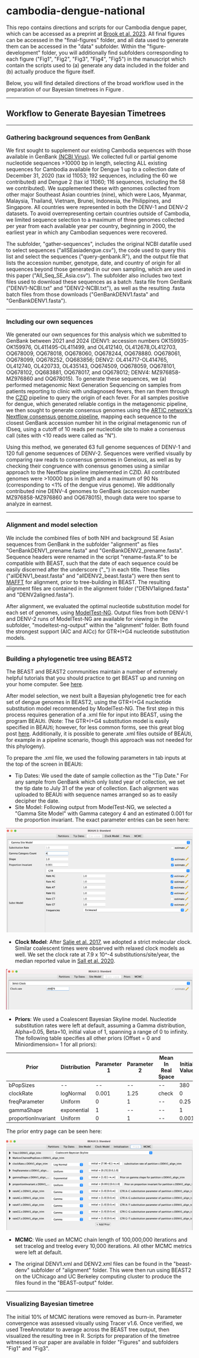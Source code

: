 # cambodia-dengue-national

This repo contains directions and scripts for our Cambodia dengue paper, which can be accessed as a preprint at [Brook et al. 2023](https://www.medrxiv.org/content/10.1101/2022.06.08.22276171v3). All final figures can be accessed in the "final-figures" folder, and all data used to generate them can be accessed in the "data" subfolder. Within the "figure-development" folder, you will additionally find subfolders corresponding to each figure ("Fig1", "Fig2", "Fig3", "Fig4", "Fig5") in the manuscript which contain the scripts used to (a) generate any data included in the folder and (b) actually produce the figure itself.


Below, you will find detailed directions of the broad workflow used in the  preparation of our Bayesian timetrees in Figure .

---

## Workflow to Generate Bayesian Timetrees

---

### Gathering background sequences from GenBank

We first sought to supplement our existing Cambodia sequences with those available in GenBank [(NCBI Virus)](https://www.ncbi.nlm.nih.gov/labs/virus/vssi/#/). We collected full or partial genome nucleotide sequences >10000 bp in length, selecting ALL existing sequences for Cambodia available for Dengue 1 up to a collection date of December 31, 2020 (tax id 11053; 192 sequences, including the 60 we contributed) and Dengue 2 (tax id 11060; 116 sequences, including the 58 we contributed). We supplemented these with genomes collected from other major Southeast Asian countries (nine), which were Laos, Myanmar, Malaysia, Thailand, Vietnam, Brunei, Indonesia, the Philippines, and Singapore. All countries were represented in both the DENV-1 and DENV-2 datasets. To avoid overrepresenting certain countries outside of Cambodia, we limited sequence selection to a maximum of three genomes collected per year from each available year per country, beginning in 2000, the earliest year in which any Cambodian sequences were recovered.

The subfolder, "gather-sequences", includes the original NCBI datafile used to select sequences ("allSEasiadengue.csv"), the code used to query this list and select the sequences ("query-genbank.R"), and the output file that lists the accession number, genotype, date, and country of origin for all sequences beyond those generated in our own sampling, which are used in this paper ("All_Seq_SE_Asia.csv"). The subfolder also includes two text files used to download these sequences as a batch .fasta file from GenBank ("DENV1-NCBI.txt" and "DENV2-NCBI.txt"), as well as the resulting .fasta batch files from those downloads ("GenBankDENV1.fasta" and "GenBankDENV1.fasta").

---

### Including our own sequences

We generated our own sequences for this analysis which we submitted to GenBank between 2021 and 2024 (DENV1: accession numbers OK159935-OK159976, OL411495-OL411499, and OL412140, OL412678,OL412703, OQ678009, OQ678018, OQ678060, OQ678244, OQ678880. OQ678061, OQ678099, OQ678252, OQ683856; DENV2: OL414717-OL414765, OL412740, OL420733, OL435143, OQ674509, OQ678059, OQ678101, OQ678102, OQ683881, OQ678017, and OQ678012; DENV4:  MZ976858-MZ976860 and OQ678015). To generate these sequences, we (a) performed metagenomic Next Generation Sequencing on samples from patients reporting to clinic with undiagnosed fevers, then ran them through the [CZID](czid.org) pipeline to query the origin of each fever. For all samples positive for dengue, which generated reliable contigs in the metagenomic pipeline, we then sought to generate consensus genomes using the [ARTIC network's Nextflow consensus genome pipeline](https://github.com/connor-lab/ncov2019-artic-nf), mapping each sequence to the closest GenBank accession number hit in the original metagenomic run of IDseq, using a cutoff of 10 reads per nucleotide site to make a consensus call (sites with <10 reads were called as "N").

Using this method, we generated 63 full genome sequences of DENV-1 and 120 full genome sequences of DENV-2. Sequences were verified visually by comparing raw reads to consensus genomes in Geneious, as well as by checking their congruence with conensus genomes using a similar approach to the Nextflow pipeline implemented in CZID. All contributed genomes were >10000 bps in length and a maximum of 90 Ns (corresponding to <1% of the dengue virus genome). We additionally contributed nine DENV-4 genomes to GenBank (accession number MZ976858-MZ976860 and OQ678015), though data were too sparse to analyze in earnest.

---

### Alignment and model selection

We include the combined files of both NIH and background SE Asian sequences from GenBank in the subfolder "alignment" as files "GenBankDENV1_prename.fasta" and "GenBankDENV2_prename.fasta". Sequence headers were renamed in the script "rename-fasta.R" to be compatible with BEAST, such that the date of each sequence could be easily discerned after the underscore ("_") in each title. These files ("allDENV1_beast.fasta" and "allDENV2_beast.fasta") were then sent to [MAFFT](https://mafft.cbrc.jp/alignment/server/) for alignment, prior to tree-building in BEAST. The resulting alignment files are contained in the alignment folder ("DENV1aligned.fasta" and "DENV2aligned.fasta").

After alignment, we evaluated the optimal nucleotide substitution model for each set of genomes, using [ModelTest-NG](https://github.com/ddarriba/modeltest). Output files from both DENV-1 and DENV-2 runs of ModelTest-NG are available for viewing in the subfolder, "modeltest-ng-output" within the "alignment" folder. Both found the strongest support (AIC and AICc) for GTR+I+G4 nucleotide substitution models. 

---

### Building a phylogenetic tree using BEAST2

The BEAST and BEAST2 communities maintain a number of extremely helpful tutorials that you should practice to get BEAST up and running on your home computer. See [here](https://taming-the-beast.org/tutorials/). 

After model selection, we next built a Bayesian phylogenetic tree for each set of dengue genomes in BEAST2, using the GTR+I+G4 nucleotide substitution model recommended by ModelTest-NG. The first step in this process requires generation of a .xml file for input into BEAST, using the program BEAUti. (Note: The GTR+I+G4 substitution model is easily specified in BEAUti; however, for less common forms, see this great blog post [here](https://justinbagley.rbind.io/2016/10/11/setting-dna-substitution-models-beast/). Additionally, it is possible to generate .xml files outside of BEAUti, for example in a pipeline scenario, though this approach was not needed for this phylogeny).

To prepare the .xml file, we used the following parameters in tab inputs at the top of the screen in BEAUti:
 - Tip Dates: We used the date of sample collection as the "Tip Date." For any sample from GenBank which only listed year of collection, we set the tip date to July 31 of the year of collection. Each alignment was uploaded to BEAUti with sequence names arranged so as to easily decipher the date.
 - Site Model: Following output from ModelTest-NG, we selected a "Gamma Site Model" with Gamma category 4 and an estimated 0.001 for the proportion invariant. The exact parameter entries can be seen here:
 
![](BEAST-tree/guide-pics/BEAST-site-model.png)

- **Clock Model**: After [Salje et al. 2017](https://science.sciencemag.org/content/355/6331/1302.abstract), we adopted a strict molecular clock. Similar coalescent times were observed with relaxed clock models as well. We set the clock rate at 7.9 x 10^-4 substitutions/site/year, the median reported value in [Sall et al. 2020](https://journals.asm.org/doi/full/10.1128/JVI.01738-09).

![](BEAST-tree/guide-pics/BEAST-clock-model.png)

- **Priors**: We used a Coalescent Bayesian Skyline model. Nucleotide substitution rates were left at default, assuming a Gamma distribution, Alpha=0.05, Beta=10, initial value of 1, spanning a range of 0 to infinity. The following table specifies all other priors (Offset = 0 and Miniordimension= 1 for all priors):

| Prior  | Distribution  | Parameter 1  | Parameter 2  | Mean In Real Space |  Initial Value | Lower | Upper | Dimension | Estimate
|---|---|---|---|---|---|---|---|---|---|
| bPopSizes  |  -- | --  |  -- |--   | 380  |0 |  -- | 1  | check |
| clockRate  |  logNormal | 0.001  |  1.25 |check   | 0  |-- |  -- | 1  | check |
| freqParameter  | Uniform   | 0  | 1  | --  | 0.25  | 0  | 1  |  4  |check |
| gammaShape  | exponential  | 1  | --  | --  | 1  |  -- |  -- |  1 | check  |
| proportionInvariant  | Uniform  |  0 |  1 | --  |  0.001 | 0  |  1 | 1  | check |

The prior entry page can be seen here:

![](BEAST-tree/guide-pics/BEAST-priors.png)

- **MCMC**: We used an MCMC chain length of 100,000,000 iterations and set tracelog and treelog every 10,000 iterations. All other MCMC metrics were left at default. 

- The original DENV1.xml and DENV2.xml files can be found in the "beast-denv" subfolder of  "alignment" folder. This were then run using BEAST2 on the UChicago and UC Berkeley computing cluster to produce the files found in the "BEAST-output" folder.

---

### Visualizing Bayesian timetree

The initial 10% of MCMC iterations were removed as burn-in. Parameter convergence was assessed visually using Tracer v1.6. Once verified, we used TreeAnnotator to average across the BEAST tree output, then visualized the resulting tree in R. Scripts for preparation of the timetree witnessed in our paper are available in folder "Figures" and subfolders "Fig1" and "Fig3". 
